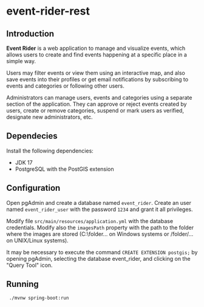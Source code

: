 # event-rider-rest

## Introduction
**Event Rider** is a web application to manage and visualize events, which allows
users to create and find events happening at a specific place in a simple way.

Users may filter events or view them using an interactive map, and also save events
into their profiles or get email notifications by subscribing to events and categories or
following other users.

Administrators can manage users, events and categories using a separate section of the
application. They can approve or reject events created by users, create or remove
categories, suspend or mark users as verified, designate new administrators, etc.

## Dependecies
Install the following dependencies:
- JDK 17
- PostgreSQL with the PostGIS extension

## Configuration
Open pgAdmin and create a database named `event_rider`.
Create an user named `event_rider_user` with the password `1234` and grant it all privileges.

Modify file `src/main/resources/application.yml` with the database credentials. Modify also
the `imagesPath` property with the path to the folder where the images are stored 
(C:\folder\... on Windows systems or /folder/... on UNIX/Linux systems).

It may be necessary to execute the command `CREATE EXTENSION postgis;` by opening pgAdmin, 
selecting the database event_rider, and clicking on the "Query Tool" icon.

## Running

```
 ./mvnw spring-boot:run
```
